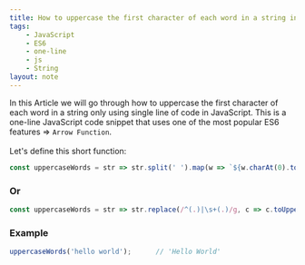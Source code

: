 ```yaml
---
title: How to uppercase the first character of each word in a string in JavaScript
tags:
    - JavaScript
    - ES6
    - one-line
    - js
    - String
layout: note
---
```




In this Article we will go through how to uppercase the first character of each word in a string only using single line of code in JavaScript.
This is a one-line JavaScript code snippet that uses one of the most popular ES6 features => `Arrow Function`.
<br/>
<br/>
Let's define this short function:

```js {.wrap}
const uppercaseWords = str => str.split(' ').map(w => `${w.charAt(0).toUpperCase()}${w.slice(1)}`).join(' ');
```

### Or

```js {.wrap}
const uppercaseWords = str => str.replace(/^(.)|\s+(.)/g, c => c.toUpperCase());
```

### Example

```js {.wrap}
uppercaseWords('hello world');      // 'Hello World'
```